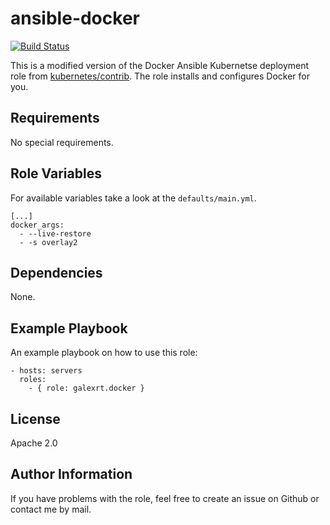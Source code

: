 ansible-docker
=========

[![Build Status](https://travis-ci.org/galexrt/ansible-docker.svg?branch=master)](https://travis-ci.org/galexrt/ansible-docker)

This is a modified version of the Docker Ansible Kubernetse deployment role from [kubernetes/contrib](https://github.com/kubernetes/contrib).
The role installs and configures Docker for you.

Requirements
------------

No special requirements.

Role Variables
--------------

For available variables take a look at the `defaults/main.yml`.
```
[...]
docker_args:
  - --live-restore
  - -s overlay2
```

Dependencies
------------

None.

Example Playbook
----------------

An example playbook on how to use this role:
```
- hosts: servers
  roles:
    - { role: galexrt.docker }
```

License
-------

Apache 2.0

Author Information
------------------

If you have problems with the role, feel free to create an issue on Github or contact me by mail.
